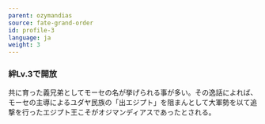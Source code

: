 ```yaml
---
parent: ozymandias
source: fate-grand-order
id: profile-3
language: ja
weight: 3
---
```


### 絆Lv.3で開放

共に育った義兄弟としてモーセの名が挙げられる事が多い。その逸話によれば、モーセの主導によるユダヤ民族の「出エジプト」を阻まんとして大軍勢を以て追撃を行ったエジプト王こそがオジマンディアスであったとされる。
